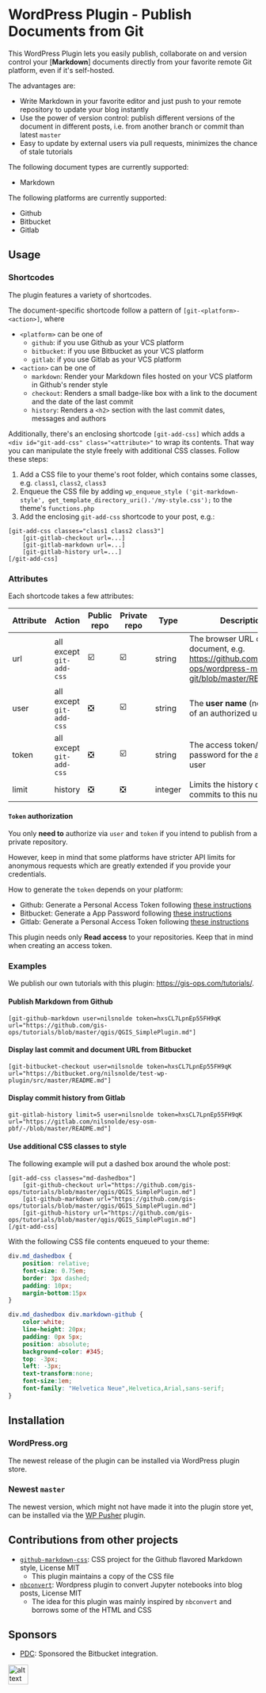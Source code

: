 # WordPress Plugin - Publish Documents from Git

This WordPress Plugin lets you easily publish, collaborate on and version control your \[**Markdown**\] documents directly from your favorite remote Git platform, even if it's self-hosted.

The advantages are:

- Write Markdown in your favorite editor and just push to your remote repository to update your blog instantly
- Use the power of version control: publish different versions of the document in different posts, i.e. from another branch or commit than latest `master`
- Easy to update by external users via pull requests, minimizes the chance of stale tutorials 

The following document types are currently supported:

- Markdown

The following platforms are currently supported:

- Github
- Bitbucket
- Gitlab

## Usage

### Shortcodes

The plugin features a variety of shortcodes. 
 
The document-specific shortcode follow a pattern of `[git-<platform>-<action>]`, where

- `<platform>` can be one of
    - `github`: if you use Github as your VCS platform
    - `bitbucket`: if you use Bitbucket as your VCS platform
    - `gitlab`: if you use Gitlab as your VCS platform
- `<action>` can be one of
    - `markdown`: Render your Markdown files hosted on your VCS platform in Github's render style
    - `checkout`: Renders a small badge-like box with a link to the document and the date of the last commit
    - `history`:  Renders a `<h2>` section with the last commit dates, messages and authors

Additionally, there's an enclosing shortcode `[git-add-css]` which adds a `<div id="git-add-css" class="<attribute>"` to wrap its contents. That way you can manipulate the style freely with additional CSS classes. Follow these steps:

1. Add a CSS file to your theme's root folder, which contains some classes, e.g. `class1`, `class2`, `class3`
2. Enqueue the CSS file by adding `wp_enqueue_style ('git-markdown-style', get_template_directory_uri().'/my-style.css');` to the theme's `functions.php`
3. Add the enclosing `git-add-css` shortcode to your post, e.g.:

```
[git-add-css classes="class1 class2 class3"]
    [git-gitlab-checkout url=...]
    [git-gitlab-markdown url=...]
    [git-gitlab-history url=...]
[/git-add-css]
```
    
### Attributes

Each shortcode takes a few attributes:

| Attribute | Action                   | Public repo                   | Private repo                  | Type    | Description                                                                                                   |
|-----------|--------------------------|-------------------------------|-------------------------------|---------|---------------------------------------------------------------------------------------------------------------|
| url       | all except `git-add-css` | :ballot_box_with_check:       | :ballot_box_with_check:       | string  | The browser URL of the document, e.g. https://github.com/gis-ops/wordpress-markdown-git/blob/master/README.md |
| user      | all except `git-add-css` | :negative_squared_cross_mark: | :ballot_box_with_check:       | string  | The **user name** (not email) of an authorized user                                                           |
| token     | all except `git-add-css` | :negative_squared_cross_mark: | :ballot_box_with_check:       | string  | The access token/app password for the authorized user                                                         |
| limit     | history                  | :negative_squared_cross_mark: | :negative_squared_cross_mark: | integer | Limits the history of commits to this number                                                                  |                                                                |                                                               |

#### `Token` authorization

You only **need to** authorize via `user` and `token` if you intend to publish from a private repository.
 
However, keep in mind that some platforms have stricter API limits for anonymous requests which are greatly extended if you provide your credentials.

How to generate the `token` depends on your platform:

- Github: Generate a Personal Access Token following [these instructions](https://help.github.com/en/github/authenticating-to-github/creating-a-personal-access-token-for-the-command-line)
- Bitbucket: Generate a App Password following [these instructions](https://confluence.atlassian.com/bitbucket/app-passwords-828781300.html#Apppasswords-Createanapppassword)
- Gitlab: Generate a Personal Access Token following [these instructions](https://docs.gitlab.com/ee/user/profile/personal_access_tokens.html#creating-a-personal-access-token)

This plugin needs only **Read access** to your repositories. Keep that in mind when creating an access token.

### Examples

We publish our own tutorials with this plugin: https://gis-ops.com/tutorials/.

#### Publish Markdown from Github

`[git-github-markdown user=nilsnolde token=hxsCL7LpnEp55FH9qK url="https://github.com/gis-ops/tutorials/blob/master/qgis/QGIS_SimplePlugin.md"]`

#### Display last commit and document URL from Bitbucket

`[git-bitbucket-checkout user=nilsnolde token=hxsCL7LpnEp55FH9qK url="https://bitbucket.org/nilsnolde/test-wp-plugin/src/master/README.md"]`

#### Display commit history from Gitlab

`git-gitlab-history limit=5 user=nilsnolde token=hxsCL7LpnEp55FH9qK url="https://gitlab.com/nilsnolde/esy-osm-pbf/-/blob/master/README.md"]`

#### Use additional CSS classes to style

The following example will put a dashed box around the whole post:

```
[git-add-css classes="md-dashedbox"]
    [git-github-checkout url="https://github.com/gis-ops/tutorials/blob/master/qgis/QGIS_SimplePlugin.md"]
    [git-github-markdown url="https://github.com/gis-ops/tutorials/blob/master/qgis/QGIS_SimplePlugin.md"]
    [git-github-history url="https://github.com/gis-ops/tutorials/blob/master/qgis/QGIS_SimplePlugin.md"]
[/git-add-css]
```

With the following CSS file contents enqueued to your theme:

```css
div.md_dashedbox {
    position: relative;
    font-size: 0.75em;
    border: 3px dashed;
    padding: 10px;
    margin-bottom:15px
}

div.md_dashedbox div.markdown-github {
    color:white;
    line-height: 20px;
    padding: 0px 5px;
    position: absolute;
    background-color: #345;
    top: -3px;
    left: -3px;
    text-transform:none;
    font-size:1em;
    font-family: "Helvetica Neue",Helvetica,Arial,sans-serif;
}
```

## Installation

### WordPress.org

The newest release of the plugin can be installed via WordPress plugin store.

### Newest `master`

The newest version, which might not have made it into the plugin store yet, can be installed via the [WP Pusher](https://wppusher.com/download) plugin.

## Contributions from other projects

- [`github-markdown-css`](https://github.com/sindresorhus/github-markdown-css): CSS project for the Github flavored Markdown style, License MIT
    - This plugin maintains a copy of the CSS file
- [`nbconvert`](https://github.com/ghandic/nbconvert): Wordpress plugin to convert Jupyter notebooks into blog posts, License MIT
    - The idea for this plugin was mainly inspired by `nbconvert` and borrows some of the HTML and CSS

## Sponsors

- [PDC](https://pdc.org): Sponsored the Bitbucket integration.

<a href="https://www.pdc.org" target="_blank"><img src="https://www.pdc.org/wp-content/uploads/2019/05/PDCLogo-Optimized.png" alt="alt text" height="40px"></a>
